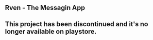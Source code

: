 ## Rven - The Messagin App
## This project has been discontinued and it's no longer available on playstore.




